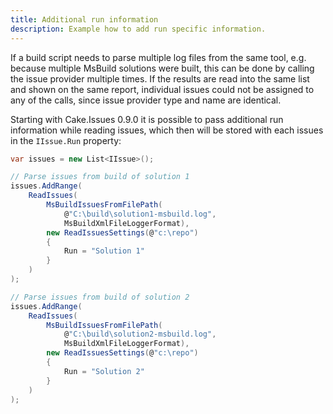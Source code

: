 ```yaml
---
title: Additional run information
description: Example how to add run specific information.
---
```


If a build script needs to parse multiple log files from the same tool, e.g. because multiple MsBuild solutions were built,
this can be done by calling the issue provider multiple times.
If the results are read into the same list and shown on the same report,
individual issues could not be assigned to any of the calls, since issue provider type and name are identical.

Starting with Cake.Issues 0.9.0 it is possible to pass additional run information while reading issues,
which then will be stored with each issues in the `IIssue.Run` property:

```csharp
var issues = new List<IIssue>();

// Parse issues from build of solution 1
issues.AddRange(
    ReadIssues(
        MsBuildIssuesFromFilePath(
            @"C:\build\solution1-msbuild.log",
            MsBuildXmlFileLoggerFormat),
        new ReadIssuesSettings(@"c:\repo")
        {
            Run = "Solution 1"
        }
    )
);

// Parse issues from build of solution 2
issues.AddRange(
    ReadIssues(
        MsBuildIssuesFromFilePath(
            @"C:\build\solution2-msbuild.log",
            MsBuildXmlFileLoggerFormat),
        new ReadIssuesSettings(@"c:\repo")
        {
            Run = "Solution 2"
        }
    )
);
```
